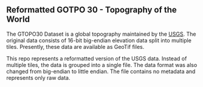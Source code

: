 ## Reformatted GOTPO 30 - Topography of the World

The GTOPO30 Dataset is a global topography maintained by the [USGS](https://www.usgs.gov/centers/eros/science/usgs-eros-archive-digital-elevation-global-30-arc-second-elevation-gtopo30?qt-science_center_objects=0#qt-science_center_objects).  The original data consists of 16-bit big-endian elevation data split into multiple tiles.  Presently, these data are available as GeoTif files. 

This repo represents a reformatted version of the USGS data.  Instead of multiple tiles, the data is grouped into a single file.  The data format was also changed from big-endian to little endian.  The file contains no metadata and represents only raw data.